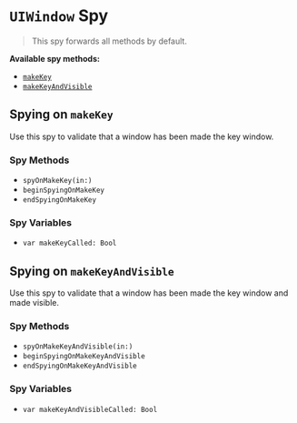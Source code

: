 `UIWindow` Spy
==============

> This spy forwards all methods by default.


**Available spy methods:**

* [`makeKey`](#spying-on-makeKey)
* [`makeKeyAndVisible`](#spying-on-makeKeyAndVisible)


## Spying on `makeKey`

Use this spy to validate that a window has been made the key window.

### Spy Methods

* `spyOnMakeKey(in:)`
* `beginSpyingOnMakeKey`
* `endSpyingOnMakeKey`

### Spy Variables

* `var makeKeyCalled: Bool`


## Spying on `makeKeyAndVisible`

Use this spy to validate that a window has been made the key window and made visible.

### Spy Methods

* `spyOnMakeKeyAndVisible(in:)`
* `beginSpyingOnMakeKeyAndVisible`
* `endSpyingOnMakeKeyAndVisible`

### Spy Variables

* `var makeKeyAndVisibleCalled: Bool`
